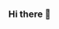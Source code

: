 ### Hi there 👋

<!--
**YolandaAtrhur/YolandaAtrhur** is a ✨ _special_ ✨ repository because its `README.md` (this file) appears on your GitHub profile.

edited 
..
-->
